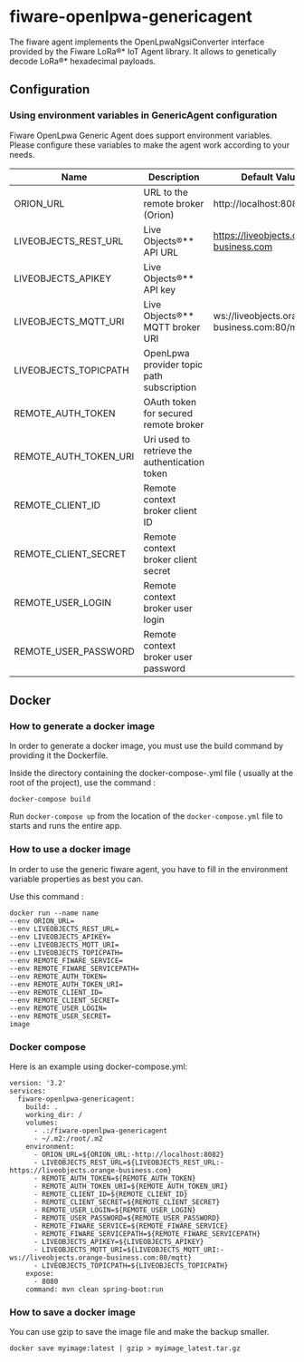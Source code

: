 # fiware-openlpwa-genericagent

The fiware agent implements the OpenLpwaNgsiConverter interface provided by the Fiware LoRa®* IoT Agent library. It allows to genetically decode LoRa®* hexadecimal payloads.
## Configuration
### Using environment variables in GenericAgent configuration

Fiware OpenLpwa Generic Agent does support environment variables. Please configure these variables to make the agent work according to your needs.

| Name                  | Description                               | Default Value                                |
|-----------------------|-------------------------------------------|----------------------------------------------|
| ORION_URL             | URL to the remote broker (Orion)          | http://localhost:8082                        |
| LIVEOBJECTS_REST_URL  | Live Objects®** API URL                   | https://liveobjects.orange-business.com      |
| LIVEOBJECTS_APIKEY    | Live Objects®** API key                   |                                              |
| LIVEOBJECTS_MQTT_URI  | Live Objects®** MQTT broker URI           | ws://liveobjects.orange-business.com:80/mqtt |
| LIVEOBJECTS_TOPICPATH | OpenLpwa provider topic path subscription |                                              |
| REMOTE_AUTH_TOKEN     | OAuth token for secured remote broker     ||
| REMOTE_AUTH_TOKEN_URI | Uri used to retrieve the authentication token ||
| REMOTE_CLIENT_ID      | Remote context broker client ID           ||
| REMOTE_CLIENT_SECRET  | Remote context broker client secret       ||
| REMOTE_USER_LOGIN     | Remote context broker user login          ||
| REMOTE_USER_PASSWORD  | Remote context broker user password       ||
  
## Docker 

### How to generate a docker image 

In order to generate a docker image, you must use the build command by providing it the Dockerfile.

Inside the directory containing the docker-compose-.yml file ( usually at the root of the project), use the command :
```
docker-compose build
```

Run `docker-compose up` from the location of the `docker-compose.yml` file to starts and runs the entire app.




### How to use a docker image 
In order to use the generic fiware agent, you have to fill in the environment variable properties as best you can.

Use this command :
```
docker run --name name
--env ORION_URL= 
--env LIVEOBJECTS_REST_URL= 
--env LIVEOBJECTS_APIKEY= 
--env LIVEOBJECTS_MQTT_URI= 
--env LIVEOBJECTS_TOPICPATH=
--env REMOTE_FIWARE_SERVICE= 
--env REMOTE_FIWARE_SERVICEPATH= 
--env REMOTE_AUTH_TOKEN= 
--env REMOTE_AUTH_TOKEN_URI=
--env REMOTE_CLIENT_ID=
--env REMOTE_CLIENT_SECRET=
--env REMOTE_USER_LOGIN=
--env REMOTE_USER_SECRET=
image
```

### Docker compose

Here is an example using docker-compose.yml:

```
version: '3.2'
services:
  fiware-openlpwa-genericagent:
    build: .
    working_dir: /
    volumes:
      - .:/fiware-openlpwa-genericagent
      - ~/.m2:/root/.m2
    environment:
      - ORION_URL=${ORION_URL:-http://localhost:8082}
      - LIVEOBJECTS_REST_URL=${LIVEOBJECTS_REST_URL:-https://liveobjects.orange-business.com}
      - REMOTE_AUTH_TOKEN=${REMOTE_AUTH_TOKEN}
      - REMOTE_AUTH_TOKEN_URI=${REMOTE_AUTH_TOKEN_URI}
      - REMOTE_CLIENT_ID=${REMOTE_CLIENT_ID}
      - REMOTE_CLIENT_SECRET=${REMOTE_CLIENT_SECRET}
      - REMOTE_USER_LOGIN=${REMOTE_USER_LOGIN}
      - REMOTE_USER_PASSWORD=${REMOTE_USER_PASSWORD}
      - REMOTE_FIWARE_SERVICE=${REMOTE_FIWARE_SERVICE}
      - REMOTE_FIWARE_SERVICEPATH=${REMOTE_FIWARE_SERVICEPATH}
      - LIVEOBJECTS_APIKEY=${LIVEOBJECTS_APIKEY}
      - LIVEOBJECTS_MQTT_URI=${LIVEOBJECTS_MQTT_URI:-ws://liveobjects.orange-business.com:80/mqtt}
      - LIVEOBJECTS_TOPICPATH=${LIVEOBJECTS_TOPICPATH}
    expose:
      - 8080
    command: mvn clean spring-boot:run
 ```

### How to save a docker image 

You can use gzip to save the image file and make the backup smaller.
```
docker save myimage:latest | gzip > myimage_latest.tar.gz
```

